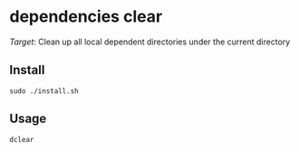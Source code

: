 # dependencies clear

*Target*: Clean up all local dependent directories under the current directory


## Install 

```shell
sudo ./install.sh 
```

## Usage

```shell
dclear
```